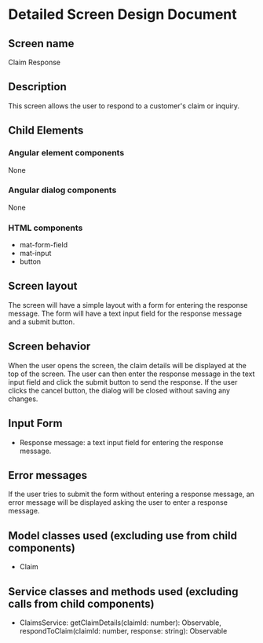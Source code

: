 # Detailed Screen Design Document
## Screen name
Claim Response

## Description
This screen allows the user to respond to a customer's claim or inquiry.

## Child Elements
### Angular element components
None
### Angular dialog components
None
### HTML components
- mat-form-field
- mat-input
- button

## Screen layout
The screen will have a simple layout with a form for entering the response message. The form will have a text input field for the response message and a submit button.

## Screen behavior
When the user opens the screen, the claim details will be displayed at the top of the screen. The user can then enter the response message in the text input field and click the submit button to send the response. If the user clicks the cancel button, the dialog will be closed without saving any changes.

## Input Form
- Response message: a text input field for entering the response message.

## Error messages
If the user tries to submit the form without entering a response message, an error message will be displayed asking the user to enter a response message.

## Model classes used (excluding use from child components)
- Claim

## Service classes and methods used (excluding calls from child components)
- ClaimsService: getClaimDetails(claimId: number): Observable<Claim>, respondToClaim(claimId: number, response: string): Observable<Claim>